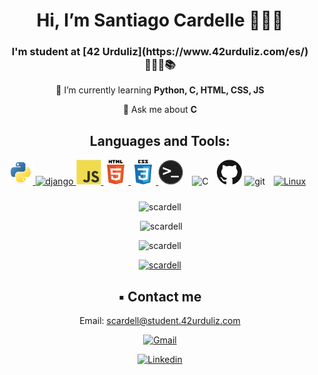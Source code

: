 <h1 align="center"> Hi, I’m Santiago Cardelle 🙋🏻‍♂️ </h1>

<h3 align="center"> I'm student at [42 Urduliz](https://www.42urduliz.com/es/) 👨🏻‍💻📚 </h3>
<div align="center">
  <!--     <p>🔭 I’m currently working on <a href="https://github.com/davevad93/rest-countries-django-app">rest-countries-django-app</a></p> -->
<!--      <p>👯 I’m collaborating on <a href="https://github.com/aprendedeceropython">Comunidad Python Aprende desde Cero</a></p> -->
      <p>🌱 I’m currently learning <b>Python, C, HTML, CSS, JS</b></p> 
      <p>💬 Ask me about <b> C </b></p> 
</div>  



<!-- ## ▪️ Tech Stack -->
<h2 align="center">Languages and Tools:</h3>
<p align="center"> <a href="https://www.python.org" target="blank" rel="noreferrer"> <img src="https://raw.githubusercontent.com/devicons/devicon/master/icons/python/python-original.svg" alt="python" width="40" height="40"/> </a> <a href="https://www.djangoproject.com/" target="_blank" rel="noreferrer"> <img src="https://cdn.worldvectorlogo.com/logos/django.svg" alt="django" width="40" height="40"/> </a> <a href="https://www.w3schools.com/cs/" target="_blank" rel="noreferrer"> <img src="https://raw.githubusercontent.com/devicons/devicon/master/icons/javascript/javascript-original.svg" alt="javascript" width="40" height="40"/> </a> </a> <a href="https://www.w3.org/html/" target="_blank" rel="noreferrer"> <img src="https://raw.githubusercontent.com/devicons/devicon/master/icons/html5/html5-original-wordmark.svg" alt="html5" width="40" height="40"/> </a> <a href="https://www.w3schools.com/css/" target="_blank" rel="noreferrer"> <img src="https://raw.githubusercontent.com/devicons/devicon/master/icons/css3/css3-original-wordmark.svg" alt="css3" width="40" height="40"/> </a> <img src="https://raw.githubusercontent.com/github/explore/80688e429a7d4ef2fca1e82350fe8e3517d3494d/topics/terminal/terminal.png" alt="git" width="40" height="40"/>  <img style="margin: 10px" src="https://profilinator.rishav.dev/skills-assets/c-original.svg" alt="C" height="40" /> <img src="https://raw.githubusercontent.com/github/explore/78df643247d429f6cc873026c0622819ad797942/topics/github/github.png" alt="<GitHub" width="40" height="40"/> <img src="https://www.vectorlogo.zone/logos/git-scm/git-scm-icon.svg" alt="git" width="40" height="40"/> <a href="https://www.photoshop.com/en" target="_blank" rel="noreferrer"> <a href="https://www.linux.org/" target="_blank"><img style="margin: 10px" src="https://profilinator.rishav.dev/skills-assets/linux-original.svg" alt="Linux" height="40" /></a>  </p>

 

<!-- ## ▪️ Github stats -->

<p align="center"><img src="https://github-readme-stats.vercel.app/api/top-langs?username=scardell&show_icons=true&locale=en&layout=compact&theme=github_dark" alt="scardell" width=460 /></p>

<p align="center">&nbsp;<img src="https://github-readme-stats.vercel.app/api?username=scardell&show_icons=true&locale=en&theme=github_dark" alt="scardell" width=460 /></p>

<p align="center"><img src="https://github-readme-streak-stats.herokuapp.com/?user=scardell&&theme=onedark" alt="scardell" width=460 /></p>


<!-- ## ▪️ Github trophy -->

<p align="center"> <a href="https://github.com/ryo-ma/github-profile-trophy"><img src="https://github-profile-trophy.vercel.app/?username=scardell&theme=onedark" alt="scardell" /></a> </p>

<div align="center">

## ▪️ Contact me 

Email: scardell@student.42urduliz.com

<a href='mailto:scardell@student.42urduliz.com' target="_blank"><img alt='Gmail' src='https://img.shields.io/badge/Gmail-100000?style=flat&logo=Gmail&logoColor=white&labelColor=EA4335&color=EA4335'/></a>
</a>

<a href='https://www.linkedin.com/in/santiagocardelle-desarrollodesoftware/' target="_blank"><img alt='Linkedin' src='https://img.shields.io/badge/LinkedIn-100000?style=flat&logo=Linkedin&logoColor=white&labelColor=0A66C2&color=0A66C2'/></a>
</a>



